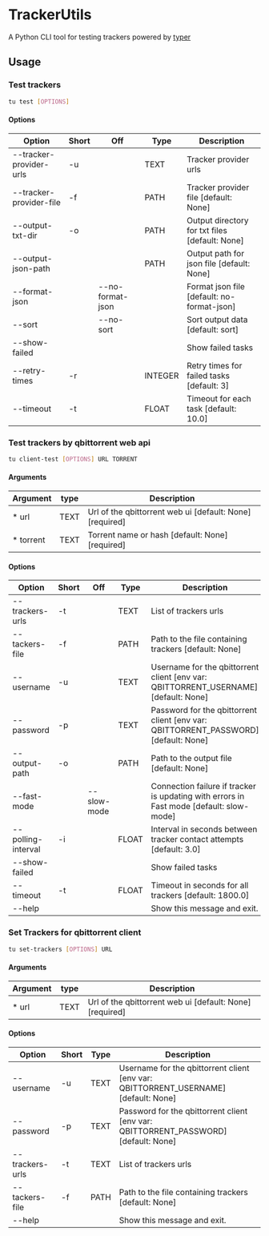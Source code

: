 # TrackerUtils

A Python CLI tool for testing trackers powered by [typer](https://github.com/fastapi/typer)

## Usage

### Test trackers
```bash
tu test [OPTIONS]
```                                                                                      

#### Options
| Option                  | Short | Off              | Type    | Description                                    |
| ----------------------- | ----- | ---------------- | ------- | ---------------------------------------------- |
| --tracker-provider-urls | -u    |                  | TEXT    | Tracker provider urls                          |
| --tracker-provider-file | -f    |                  | PATH    | Tracker provider file [default: None]          |
| --output-txt-dir        | -o    |                  | PATH    | Output directory for txt files [default: None] |
| --output-json-path      |       |                  | PATH    | Output path for json file [default: None]      |
| --format-json           |       | --no-format-json |         | Format json file [default: no-format-json]     |
| --sort                  |       | --no-sort        |         | Sort output data [default: sort]               |
| --show-failed           |       |                  |         | Show failed tasks                              |
| --retry-times           | -r    |                  | INTEGER | Retry times for failed tasks [default: 3]      |
| --timeout               | -t    |                  | FLOAT   | Timeout for each task [default: 10.0]          |

### Test trackers by qbittorrent web api
```bash
tu client-test [OPTIONS] URL TORRENT
```

#### Arguments
| Argument  | type | Description                                              |
| --------- | ---- | -------------------------------------------------------- |
| * url     | TEXT | Url of the qbittorrent web ui [default: None] [required] |
| * torrent | TEXT | Torrent name or hash [default: None] [required]          |

#### Options
| Option             | Short | Off         | Type  | Description                                                                             |
| ------------------ | ----- | ----------- | ----- | --------------------------------------------------------------------------------------- |
| --trackers-urls    | -t    |             | TEXT  | List of trackers urls                                                                   |
| --tackers-file     | -f    |             | PATH  | Path to the file containing trackers [default: None]                                    |
| --username         | -u    |             | TEXT  | Username for the qbittorrent client [env var: QBITTORRENT_USERNAME] [default: None]     |
| --password         | -p    |             | TEXT  | Password for the qbittorrent client [env var: QBITTORRENT_PASSWORD] [default: None]     |
| --output-path      | -o    |             | PATH  | Path to the output file [default: None]                                                 |
| --fast-mode        |       | --slow-mode |       | Connection failure if tracker is updating with errors in Fast mode [default: slow-mode] |
| --polling-interval | -i    |             | FLOAT | Interval in seconds between tracker contact attempts [default: 3.0]                     |
| --show-failed      |       |             |       | Show failed tasks                                                                       |
| --timeout          | -t    |             | FLOAT | Timeout in seconds for all trackers [default: 1800.0]                                   |
| --help             |       |             |       | Show this message and exit.                                                             |

### Set Trackers for qbittorrent client
```bash
tu set-trackers [OPTIONS] URL
```

#### Arguments
| Argument | type | Description                                              |
| -------- | ---- | -------------------------------------------------------- |
| * url    | TEXT | Url of the qbittorrent web ui [default: None] [required] |

#### Options
| Option          | Short | Type | Description                                                                         |
| --------------- | ----- | ---- | ----------------------------------------------------------------------------------- |
| --username      | -u    | TEXT | Username for the qbittorrent client [env var: QBITTORRENT_USERNAME] [default: None] |
| --password      | -p    | TEXT | Password for the qbittorrent client [env var: QBITTORRENT_PASSWORD] [default: None] |
| --trackers-urls | -t    | TEXT | List of trackers urls                                                               |
| --tackers-file  | -f    | PATH | Path to the file containing trackers [default: None]                                |
| --help          |       |      | Show this message and exit.                                                         |
